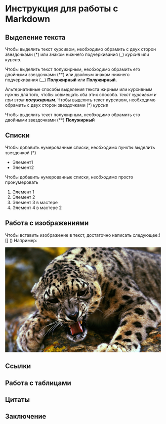 # Инструкция для работы с Markdown

## Выделение текста

Чтобы выделить текст курсивом, необходимо обрамить с двух сторон звездочками (*) или знаком нижнего подчеркивания (_) *курсив* или _курсив_.

Чтобы выделить текст полужирным, необходимо обрамить его двойными звездочками (**) или двойным знаком нижнего подчеркивания (__) **Полужирный** или __Полужирный__.

Альтернативные способы выделения текста жирным или курсивным нужны для того, чтобы совмещать оба этих способа. _текст курсивом и при этом **полужирным**_.
Чтобы выделить текст курсивом, необходимо обрамить с двух сторон звездочками (*) *курсив*

Чтобы выделить текст полужирным, необходимо обрамить его двойными звездочками (**) **Полужирный**

## Списки

Чтобы добавить нумерованные списки, необходимо пункты выделить звездочкой (*)
* Элемент1
* Элемент2

Чтобы добавить нумерованные списки, необходимо просто пронумеровать

1. Элемент 1
2. Элемент 2
3. Элемент 3 в мастере
4. Элемент 4 в мастере 2

## Работа с изображениями

Чтобы вставить изображение в текст, достаточно написать следующее:! [] ()
Например:

![Рысь](Sepik.jpg)

## Ссылки

## Работа с таблицами

## Цитаты

## Заключение

